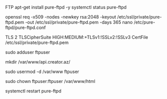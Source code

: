 FTP
apt-get install pure-ftpd -y
systemctl status pure-ftpd

openssl req -x509 -nodes -newkey rsa:2048 -keyout /etc/ssl/private/pure-ftpd.pem -out /etc/ssl/private/pure-ftpd.pem -days 365
nano /etc/pure-ftpd/pure-ftpd.conf

TLS                          2
TLSCipherSuite               HIGH:MEDIUM:+TLSv1:!SSLv2:!SSLv3
CertFile                     /etc/ssl/private/pure-ftpd.pem

sudo adduser ftpuser

mkdir /var/www/api.creator.az/

sudo usermod -d /var/www ftpuser

sudo chown ftpuser:ftpuser /var/www/html

systemctl restart pure-ftpd
